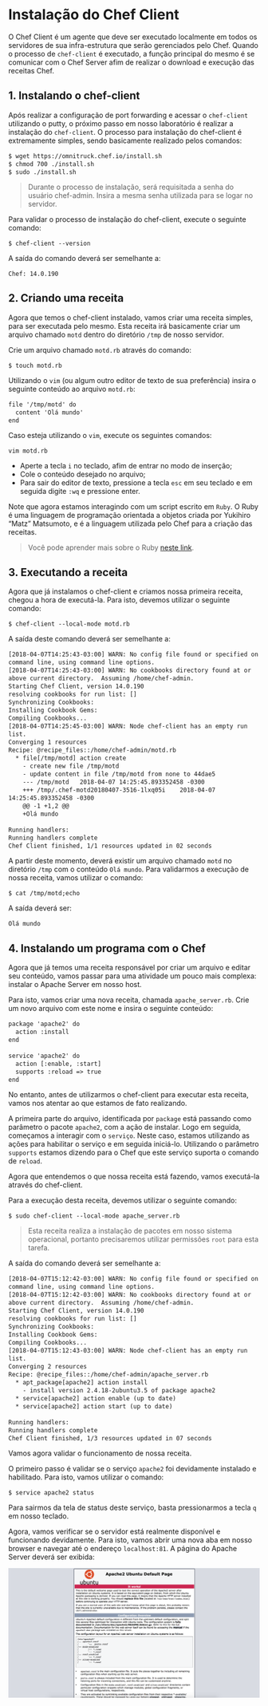 # Instalação do Chef Client

O Chef Client é um agente que deve ser executado localmente em todos os servidores de sua infra-estrutura que serão gerenciados pelo Chef. Quando o processo de `chef-client` é executado, a função principal do mesmo é se comunicar com o Chef Server afim de realizar o download e execução das receitas Chef.


## 1. Instalando o chef-client

Após realizar a configuração de port forwarding e acessar o `chef-client` utilizando o putty, o próximo passo em nosso laboratório é realizar a instalação do `chef-client`. O processo para instalação do chef-client é extremamente simples, sendo basicamente realizado pelos comandos:

    $ wget https://omnitruck.chef.io/install.sh
    $ chmod 700 ./install.sh
    $ sudo ./install.sh

>Durante o processo de instalação, será requisitada a senha do usuário chef-admin. Insira a mesma senha utilizada para se logar no servidor.

Para validar o processo de instalação do chef-client, execute o seguinte comando:

    $ chef-client --version

A saída do comando deverá ser semelhante a:

    Chef: 14.0.190

## 2. Criando uma receita

Agora que temos o chef-client instalado, vamos criar uma receita simples, para ser executada pelo mesmo. Esta receita irá basicamente criar um arquivo chamado `motd` dentro do diretório `/tmp` de nosso servidor.

Crie um arquivo chamado `motd.rb` através do comando:

    $ touch motd.rb

Utilizando o `vim` (ou algum outro editor de texto de sua preferência) insira o seguinte conteúdo ao arquivo `motd.rb`:

    file '/tmp/motd' do
      content 'Olá mundo'
    end

Caso esteja utilizando o `vim`, execute os seguintes comandos:

    vim motd.rb

* Aperte a tecla `i` no teclado, afim de entrar no modo de inserção;
* Cole o conteúdo desejado no arquivo;
* Para sair do editor de texto, pressione a tecla `esc` em seu teclado e em seguida digite `:wq` e pressione enter.

Note que agora estamos interagindo com um script escrito em `Ruby`. O Ruby é uma linguagem de programação orientada a objetos criada por Yukihiro “Matz” Matsumoto, e é a linguagem utilizada pelo Chef para a criação das receitas.

> Você pode aprender mais sobre o Ruby [neste link](https://www.ruby-lang.org/pt/).

## 3. Executando a receita

Agora que já instalamos o chef-client e criamos nossa primeira receita, chegou a hora de executá-la. Para isto, devemos utilizar o seguinte comando:

    $ chef-client --local-mode motd.rb

A saída deste comando deverá ser semelhante a:

    [2018-04-07T14:25:43-03:00] WARN: No config file found or specified on command line, using command line options.
    [2018-04-07T14:25:43-03:00] WARN: No cookbooks directory found at or above current directory.  Assuming /home/chef-admin.
    Starting Chef Client, version 14.0.190
    resolving cookbooks for run list: []
    Synchronizing Cookbooks:
    Installing Cookbook Gems:
    Compiling Cookbooks...
    [2018-04-07T14:25:45-03:00] WARN: Node chef-client has an empty run list.
    Converging 1 resources
    Recipe: @recipe_files::/home/chef-admin/motd.rb
      * file[/tmp/motd] action create
        - create new file /tmp/motd
        - update content in file /tmp/motd from none to 44dae5
        --- /tmp/motd	2018-04-07 14:25:45.893352458 -0300
        +++ /tmp/.chef-motd20180407-3516-1lxq05i	2018-04-07 14:25:45.893352458 -0300
        @@ -1 +1,2 @@
        +Olá mundo

    Running handlers:
    Running handlers complete
    Chef Client finished, 1/1 resources updated in 02 seconds

A partir deste momento, deverá existir um arquivo chamado `motd` no diretório `/tmp` com o conteúdo `Olá mundo`. Para validarmos a execução de nossa receita, vamos utilizar o comando:

    $ cat /tmp/motd;echo

A saída deverá ser:

    Olá mundo

## 4. Instalando um programa com o Chef

Agora que já temos uma receita responsável por criar um arquivo e editar seu conteúdo, vamos passar para uma atividade um pouco mais complexa: instalar o Apache Server em nosso host.

Para isto, vamos criar uma nova receita, chamada `apache_server.rb`. Crie um novo arquivo com este nome e insira o seguinte conteúdo:

    package 'apache2' do
      action :install
    end

    service 'apache2' do
      action [:enable, :start]
      supports :reload => true
    end

No entanto, antes de utilizarmos o chef-client para executar esta receita, vamos nos atentar ao que estamos de fato realizando.

A primeira parte do arquivo, identificada por `package` está passando como parâmetro o pacote `apache2`, com a ação de instalar. Logo em seguida, começamos a interagir com o `serviço`. Neste caso, estamos utilizando as ações para habilitar o serviço e em seguida iniciá-lo. Utilizando o parâmetro `supports` estamos dizendo para o Chef que este serviço suporta o comando de `reload`.

Agora que entendemos o que nossa receita está fazendo, vamos executá-la através do chef-client.

Para a execução desta receita, devemos utilizar o seguinte comando:

    $ sudo chef-client --local-mode apache_server.rb

>Esta receita realiza a instalação de pacotes em nosso sistema operacional, portanto precisaremos utilizar permissões `root` para esta tarefa.

A saída do comando deverá ser semelhante a:

    [2018-04-07T15:12:42-03:00] WARN: No config file found or specified on command line, using command line options.
    [2018-04-07T15:12:42-03:00] WARN: No cookbooks directory found at or above current directory.  Assuming /home/chef-admin.
    Starting Chef Client, version 14.0.190
    resolving cookbooks for run list: []
    Synchronizing Cookbooks:
    Installing Cookbook Gems:
    Compiling Cookbooks...
    [2018-04-07T15:12:43-03:00] WARN: Node chef-client has an empty run list.
    Converging 2 resources
    Recipe: @recipe_files::/home/chef-admin/apache_server.rb
      * apt_package[apache2] action install
        - install version 2.4.18-2ubuntu3.5 of package apache2
      * service[apache2] action enable (up to date)
      * service[apache2] action start (up to date)

    Running handlers:
    Running handlers complete
    Chef Client finished, 1/3 resources updated in 07 seconds

Vamos agora validar o funcionamento de nossa receita.

O primeiro passo é validar se o serviço `apache2` foi devidamente instalado e habilitado. Para isto, vamos utilizar o comando:

    $ service apache2 status

Para sairmos da tela de status deste serviço, basta pressionarmos a tecla `q` em nosso teclado.

Agora, vamos verificar se o servidor está realmente disponível e funcionando devidamente. Para isto, vamos abrir uma nova aba em nosso browser e navegar até o endereço `localhost:81`. A página do Apache Server deverá ser exibida:

![apache server](/06-ChefClient/images/apache_server.png)
